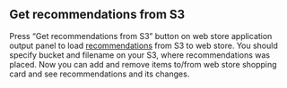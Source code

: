 Get recommendations from S3
---------------------------

Press “Get recommendations from S3” button on web store application output panel to load [recommendations](Developer-Guide--Web-Store--Recommendations.md) from S3 to web store. 
You should specify bucket and filename on your S3, where recommendations was placed.
Now you can add and remove items to/from web store shopping card and see recommendations and its changes.
